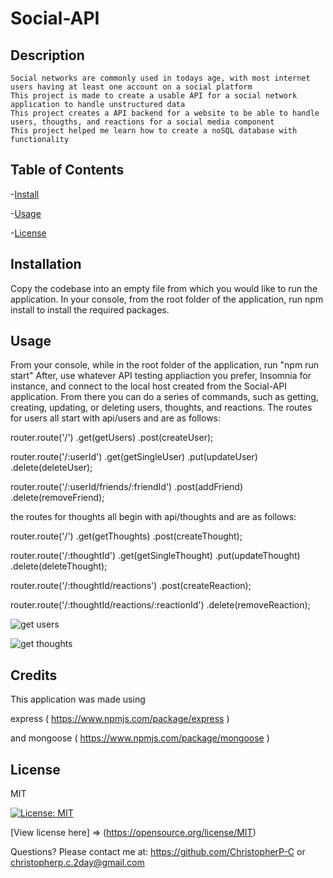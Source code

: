 # Social-API

  ## Description
    Social networks are commonly used in todays age, with most internet users having at least one account on a social platform
    This project is made to create a usable API for a social network application to handle unstructured data
    This project creates a API backend for a website to be able to handle users, thougths, and reactions for a social media component
    This project helped me learn how to create a noSQL database with functionality

  ## Table of Contents
-[Install](#install)

-[Usage](#usage)

-[License](#license)


  ## Installation
  Copy the codebase into an empty file from which you would like to run the application. In your console, from the root folder of the application, run npm install to install the required packages.

  ## Usage
  From your console, while in the root folder of the application, run "npm run start" After, use whatever API testing appliaction you prefer, Insomnia for instance, and connect to the local host created from the Social-API application. From there you can do a series of commands, such as getting, creating, updating, or deleting users, thoughts, and reactions. The routes for users all start with api/users and are as follows:

  router.route('/')
  .get(getUsers)
  .post(createUser);

router.route('/:userId')
    .get(getSingleUser)
    .put(updateUser)
    .delete(deleteUser);

router.route('/:userId/friends/:friendId')
    .post(addFriend)
    .delete(removeFriend);


the routes for thoughts all begin with api/thoughts and are as follows:

router.route('/')
  .get(getThoughts)
  .post(createThought);

router.route('/:thoughtId')
    .get(getSingleThought)
    .put(updateThought)
    .delete(deleteThought);

router.route('/:thoughtId/reactions')
    .post(createReaction);

router.route('/:thoughtId/reactions/:reactionId')
    .delete(removeReaction);


  ![get users](https://github.com/user-attachments/assets/888a82b3-4d8e-4e99-9d15-3fcb97b9ae78)



  ![get thoughts](https://github.com/user-attachments/assets/7cba6b7f-3ddf-4e90-8071-5f1c198e1e6f)

  

  ## Credits
  This application was made using

  express ( https://www.npmjs.com/package/express )

  and mongoose ( https://www.npmjs.com/package/mongoose )

  ## License
  MIT

  [![License: MIT](https://img.shields.io/badge/License-MIT-yellow.svg)](https://opensource.org/licenses/MIT)

  [View license here] => (https://opensource.org/license/MIT)

  


  Questions? Please contact me at:
  https://github.com/ChristopherP-C or christopherp.c.2day@gmail.com

